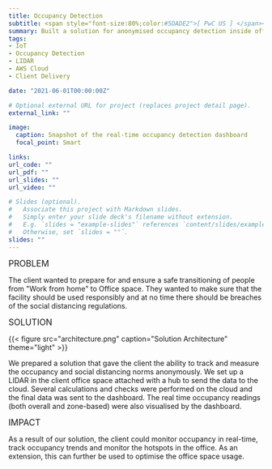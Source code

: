 ```yaml
---
title: Occupancy Detection
subtitle: <span style="font-size:80%;color:#5DADE2">[ PwC US ] </span><span style="font-size:80%">Prasang Gupta, <a href="https://www.linkedin.com/in/antoinetteyoung/" target="_blank">Antoinette Young</a>, <a href="https://www.linkedin.com/in/vijay-ujjain/" target="_blank">Vijay Ujjain</a></span>
summary: Built a solution for anonymised occupancy detection inside office space using LIDARs with features including social bubble breach detection and zone-based real-time occupancy counts and tracking
tags:
- IoT
- Occupancy Detection
- LIDAR
- AWS Cloud
- Client Delivery

date: "2021-06-01T00:00:00Z"

# Optional external URL for project (replaces project detail page).
external_link: ""

image:
  caption: Snapshot of the real-time occupancy detection dashboard
  focal_point: Smart

links:
url_code: ""
url_pdf: ""
url_slides: ""
url_video: ""

# Slides (optional).
#   Associate this project with Markdown slides.
#   Simply enter your slide deck's filename without extension.
#   E.g. `slides = "example-slides"` references `content/slides/example-slides.md`.
#   Otherwise, set `slides = ""`.
slides: ""
---
```


<span style="font-style:bold;font-size:120%"><a class="mt-1">PROBLEM</a></span>

The client wanted to prepare for and ensure a safe transitioning of people from "Work from home" to Office space. They wanted to make sure that the facility should be used responsibly and at no time there should be breaches of the social distancing regulations.

<span style="font-style:bold;font-size:120%"><a class="mt-1">SOLUTION</a></span>

{{< figure src="architecture.png" caption="Solution Architecture" theme="light" >}}

We prepared a solution that gave the client the ability to track and measure the occupancy and social distancing norms anonymously. We set up a LIDAR in the client office space attached with a hub to send the data to the cloud. Several calculations and checks were performed on the cloud and the final data was sent to the dashboard. The real time occupancy readings (both overall and zone-based) were also visualised by the dashboard.

<span style="font-style:bold;font-size:120%"><a class="mt-1">IMPACT</a></span>

As a result of our solution, the client could monitor occupancy in real-time, track occupancy trends and monitor the hotspots in the office. As an extension, this can further be used to optimise the office space usage.